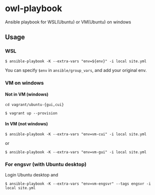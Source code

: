 owl-playbook
============

Ansible playbook for WSL(Ubuntu) or VM(Ubuntu) on windows


Usage
-----


### WSL

```
$ ansible-playbook -K --extra-vars "env=${env}" -i local site.yml
```

You can specify `$env` in `ansible/group_vars`, and add your original env.


### VM on windows

#### Not in VM (windows)

`cd vagrant/ubuntu-{gui,cui}`

```
$ vagrant up --provision
```

#### In VM (not windows)

```
$ ansible-playbook -K --extra-vars "env=vm-cui" -i local site.yml
```

or

```
$ ansible-playbook -K --extra-vars "env=vm-gui" -i local site.yml
```

### For engsvr (with Ubuntu desktop)

Login Ubuntu desktop and

```
$ ansible-playbook -K --extra-vars "env=vm-engsvr" --tags engsvr -i local site.yml
```


